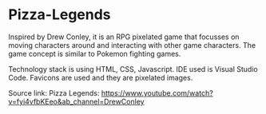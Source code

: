 # Pizza-Legends
Inspired by Drew Conley, it is an RPG pixelated game that focusses on moving characters around and interacting with other game characters. The game concept is similar to Pokemon fighting games. 

Technology stack is using HTML, CSS, Javascript. IDE used is Visual Studio Code. Favicons are used and they are pixelated images. 

Source link:
Pizza Legends: https://www.youtube.com/watch?v=fyi4vfbKEeo&ab_channel=DrewConley
